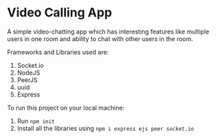 # Video Calling App

A simple video-chatting app which has interesting features like multiple users in one room and ability to chat with other users in the room. 

Frameworks and Libraries used are:
1. Socket.io
2. NodeJS
3. PeerJS
4. uuid
5. Express

To run this project on your local machine:
1. Run ```npm init```
2. Install all the libraries using ```npm i express ejs peer socket.io```
